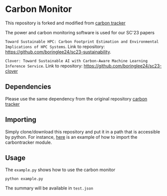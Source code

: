 # **Carbon Monitor**

This repository is forked and modified from [carbon tracker](https://github.com/lfwa/carbontracker)

The power and carbon monitoring software is used for our SC'23 papers 

``Toward Sustainable HPC: Carbon Footprint Estimation and Environmental Implications of HPC Systems``. Link to repository: https://github.com/boringlee24/sc23-sustainability.

``Clover: Toward Sustainable AI with Carbon-Aware Machine Learning Inference Service``. Link to repository: https://github.com/boringlee24/sc23-clover

## Dependencies

Please use the same dependency from the original repository [carbon tracker](https://github.com/lfwa/carbontracker)

## Importing

Simply clone/download this repository and put it in a path that is accessible by python. For instance, [here](https://github.com/boringlee24/transformers/blob/main/examples/pytorch/question-answering/run_qa_no_trainer.py#L58) is an example of how to import the carbontracker module.

## Usage
The ``example.py`` shows how to use the carbon monitor

```
python example.py
```
The summary will be available in ``test.json``
